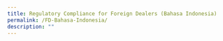 ```yaml
---
title: Regulatory Compliance for Foreign Dealers (Bahasa Indonesia)
permalink: /FD-Bahasa-Indonesia/
description: ""
---
```

